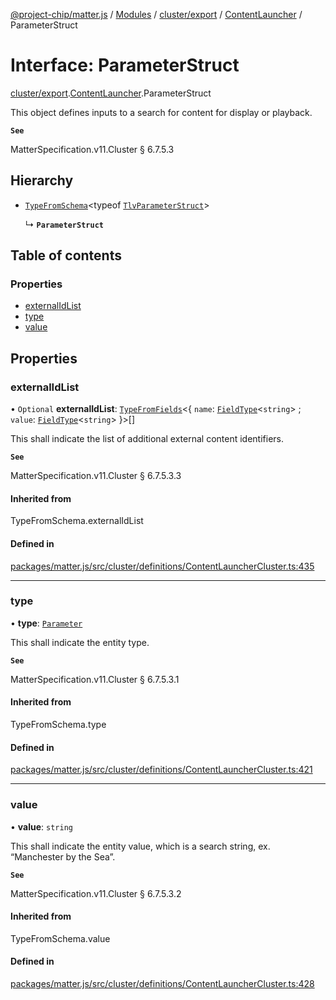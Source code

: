 [@project-chip/matter.js](../README.md) / [Modules](../modules.md) / [cluster/export](../modules/cluster_export.md) / [ContentLauncher](../modules/cluster_export.ContentLauncher.md) / ParameterStruct

# Interface: ParameterStruct

[cluster/export](../modules/cluster_export.md).[ContentLauncher](../modules/cluster_export.ContentLauncher.md).ParameterStruct

This object defines inputs to a search for content for display or playback.

**`See`**

MatterSpecification.v11.Cluster § 6.7.5.3

## Hierarchy

- [`TypeFromSchema`](../modules/tlv_export.md#typefromschema)\<typeof [`TlvParameterStruct`](../modules/cluster_export.ContentLauncher.md#tlvparameterstruct)\>

  ↳ **`ParameterStruct`**

## Table of contents

### Properties

- [externalIdList](cluster_export.ContentLauncher.ParameterStruct.md#externalidlist)
- [type](cluster_export.ContentLauncher.ParameterStruct.md#type)
- [value](cluster_export.ContentLauncher.ParameterStruct.md#value)

## Properties

### externalIdList

• `Optional` **externalIdList**: [`TypeFromFields`](../modules/tlv_export.md#typefromfields)\<\{ `name`: [`FieldType`](tlv_export.FieldType.md)\<`string`\> ; `value`: [`FieldType`](tlv_export.FieldType.md)\<`string`\>  }\>[]

This shall indicate the list of additional external content identifiers.

**`See`**

MatterSpecification.v11.Cluster § 6.7.5.3.3

#### Inherited from

TypeFromSchema.externalIdList

#### Defined in

[packages/matter.js/src/cluster/definitions/ContentLauncherCluster.ts:435](https://github.com/project-chip/matter.js/blob/2d9f2165d2672864fda3496a6d0d5f93597f82c6/packages/matter.js/src/cluster/definitions/ContentLauncherCluster.ts#L435)

___

### type

• **type**: [`Parameter`](../enums/cluster_export.ContentLauncher.Parameter.md)

This shall indicate the entity type.

**`See`**

MatterSpecification.v11.Cluster § 6.7.5.3.1

#### Inherited from

TypeFromSchema.type

#### Defined in

[packages/matter.js/src/cluster/definitions/ContentLauncherCluster.ts:421](https://github.com/project-chip/matter.js/blob/2d9f2165d2672864fda3496a6d0d5f93597f82c6/packages/matter.js/src/cluster/definitions/ContentLauncherCluster.ts#L421)

___

### value

• **value**: `string`

This shall indicate the entity value, which is a search string, ex. “Manchester by the Sea”.

**`See`**

MatterSpecification.v11.Cluster § 6.7.5.3.2

#### Inherited from

TypeFromSchema.value

#### Defined in

[packages/matter.js/src/cluster/definitions/ContentLauncherCluster.ts:428](https://github.com/project-chip/matter.js/blob/2d9f2165d2672864fda3496a6d0d5f93597f82c6/packages/matter.js/src/cluster/definitions/ContentLauncherCluster.ts#L428)
